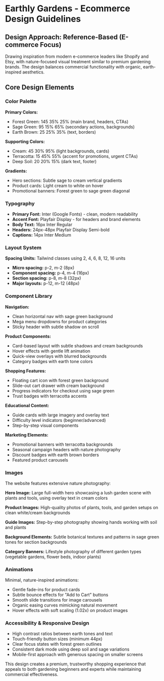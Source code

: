 # Earthly Gardens - Ecommerce Design Guidelines

## Design Approach: Reference-Based (E-commerce Focus)
Drawing inspiration from modern e-commerce leaders like Shopify and Etsy, with nature-focused visual treatment similar to premium gardening brands. The design balances commercial functionality with organic, earth-inspired aesthetics.

## Core Design Elements

### Color Palette
**Primary Colors:**
- Forest Green: 145 35% 25% (main brand, headers, CTAs)
- Sage Green: 95 15% 65% (secondary actions, backgrounds)
- Earth Brown: 25 25% 35% (text, borders)

**Supporting Colors:**
- Cream: 45 30% 95% (light backgrounds, cards)
- Terracotta: 15 45% 55% (accent for promotions, urgent CTAs)
- Deep Soil: 20 20% 15% (dark text, footer)

**Gradients:**
- Hero sections: Subtle sage to cream vertical gradients
- Product cards: Light cream to white on hover
- Promotional banners: Forest green to sage green diagonal

### Typography
- **Primary Font:** Inter (Google Fonts) - clean, modern readability
- **Accent Font:** Playfair Display - for headers and brand elements
- **Body Text:** 16px Inter Regular
- **Headers:** 24px-48px Playfair Display Semi-bold
- **Captions:** 14px Inter Medium

### Layout System
**Spacing Units:** Tailwind classes using 2, 4, 6, 8, 12, 16 units
- **Micro spacing:** p-2, m-2 (8px)
- **Component spacing:** p-4, m-4 (16px)
- **Section spacing:** p-8, m-8 (32px)
- **Major layouts:** p-12, m-12 (48px)

### Component Library

**Navigation:**
- Clean horizontal nav with sage green background
- Mega menu dropdowns for product categories
- Sticky header with subtle shadow on scroll

**Product Components:**
- Card-based layout with subtle shadows and cream backgrounds
- Hover effects with gentle lift animation
- Quick-view overlays with blurred backgrounds
- Category badges with earth tone colors

**Shopping Features:**
- Floating cart icon with forest green background
- Slide-out cart drawer with cream background
- Progress indicators for checkout using sage green
- Trust badges with terracotta accents

**Educational Content:**
- Guide cards with large imagery and overlay text
- Difficulty level indicators (beginner/advanced)
- Step-by-step visual components

**Marketing Elements:**
- Promotional banners with terracotta backgrounds
- Seasonal campaign headers with nature photography
- Discount badges with earth brown borders
- Featured product carousels

### Images
The website features extensive nature photography:

**Hero Image:** Large full-width hero showcasing a lush garden scene with plants and tools, using overlay text in cream colors

**Product Images:** High-quality photos of plants, tools, and garden setups on clean white/cream backgrounds

**Guide Images:** Step-by-step photography showing hands working with soil and plants

**Background Elements:** Subtle botanical textures and patterns in sage green tones for section backgrounds

**Category Banners:** Lifestyle photography of different garden types (vegetable gardens, flower beds, indoor plants)

### Animations
Minimal, nature-inspired animations:
- Gentle fade-ins for product cards
- Subtle bounce effects for "Add to Cart" buttons
- Smooth slide transitions for image carousels
- Organic easing curves mimicking natural movement
- Hover effects with soft scaling (1.02x) on product images

### Accessibility & Responsive Design
- High contrast ratios between earth tones and text
- Touch-friendly button sizes (minimum 44px)
- Clear focus states with forest green outlines
- Consistent dark mode using deep soil and sage variations
- Mobile-first approach with generous spacing on smaller screens

This design creates a premium, trustworthy shopping experience that appeals to both gardening beginners and experts while maintaining commercial effectiveness.